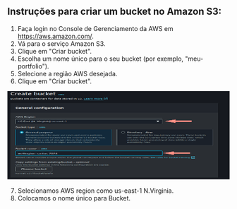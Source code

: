 <body>
    <h2>Instruções para criar um bucket no Amazon S3:</h2>
    <ol>
        <li>Faça login no Console de Gerenciamento da AWS em <a href="https://aws.amazon.com/">https://aws.amazon.com/</a>.</li>
        <li>Vá para o serviço Amazon S3.</li>
        <li>Clique em "Criar bucket".</li>
        <li>Escolha um nome único para o seu bucket (por exemplo, "meu-portfolio").</li>
        <li>Selecione a região AWS desejada.</li>
        <li>Clique em "Criar bucket".</li>
    </ol>

<div>
    <img src="img/01.drawio.png" alt="Descrição da imagem" height="200" width="800">
</div>

<ol start="7">
    <li>Selecionamos AWS region como us-east-1 N.Virginia.</li>
    <li>Colocamos o nome único para Bucket.</li>
</ol>
</body>